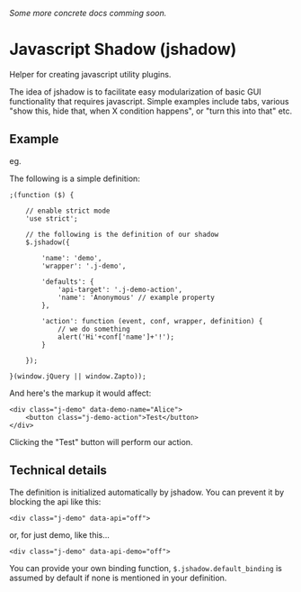*Some more concrete docs comming soon.*

Javascript Shadow (jshadow)
===========================

Helper for creating javascript utility plugins.

The idea of jshadow is to facilitate easy modularization of basic GUI 
functionality that requires javascript. Simple examples include tabs, various 
"show this, hide that, when X condition happens", or "turn this into that" etc.

Example
-------

eg.

The following is a simple definition:

	;(function ($) {

		// enable strict mode
		'use strict';

		// the following is the definition of our shadow
		$.jshadow({

			'name': 'demo',
			'wrapper': '.j-demo',

			'defaults': {
				'api-target': '.j-demo-action',
				'name': 'Anonymous' // example property
			},

			'action': function (event, conf, wrapper, definition) {
				// we do something
				alert('Hi'+conf['name']+'!');
			}

		});

	}(window.jQuery || window.Zapto));

And here's the markup it would affect:

	<div class="j-demo" data-demo-name="Alice">
		<button class="j-demo-action">Test</button>
	</div>

Clicking the "Test" button will perform our action.

Technical details
-----------------

The definition is initialized automatically by jshadow.  You can prevent it
by blocking the api like this:

	<div class="j-demo" data-api="off">

or, for just demo, like this...

	<div class="j-demo" data-api-demo="off">

You can provide your own binding function, `$.jshadow.default_binding` is 
assumed by default if none is mentioned in your definition.

